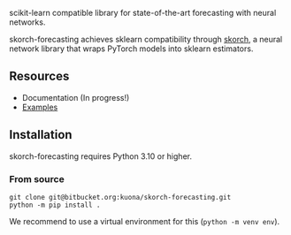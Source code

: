 scikit-learn compatible library for state-of-the-art forecasting with neural
networks.

skorch-forecasting achieves sklearn compatibility through
[skorch](https://skorch.readthedocs.io/en/stable/), a neural network library
that wraps PyTorch models into sklearn estimators.


Resources
---------

* Documentation (In progress!)
* [Examples](https://github.com/skorch-forecasting-dev/skorch-forecasting/tree/master/examples)


Installation
------------

skorch-forecasting requires Python 3.10 or higher.

### From source

```
git clone git@bitbucket.org:kuona/skorch-forecasting.git
python -m pip install .
```

We recommend to use a virtual environment for this (`python -m venv env`).
